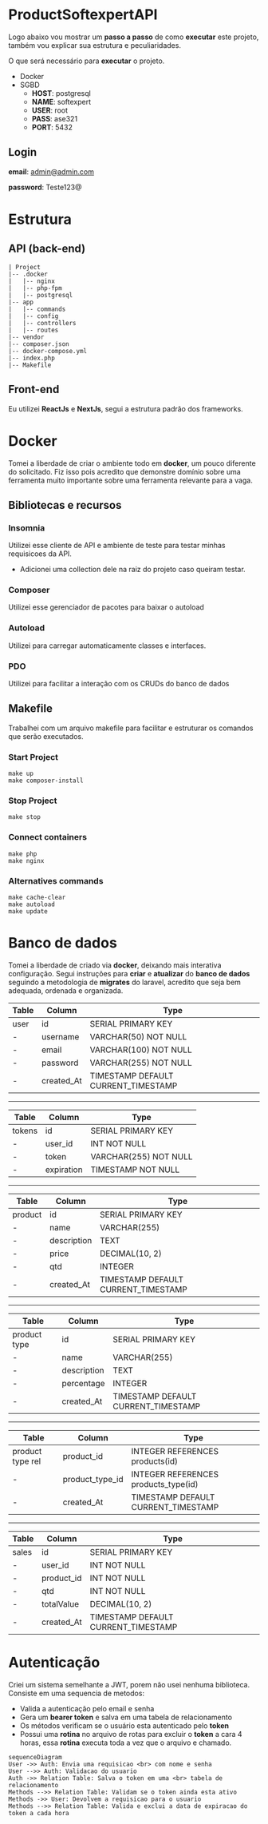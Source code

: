 # ProductSoftexpertAPI

Logo abaixo vou mostrar um **passo a passo** de como **executar** este projeto, também vou explicar sua estrutura e peculiaridades.

O que será necessário para **executar** o projeto.
- Docker
- SGBD
	- **HOST**: postgresql
	- **NAME**: softexpert
	- **USER**: root
	- **PASS**: ase321
	- **PORT**: 5432

## Login
**email**: admin@admin.com

**password**: Teste123@

# Estrutura
## API (back-end)
    | Project
    |-- .docker
    |   |-- nginx
    |   |-- php-fpm
    |   |-- postgresql
    |-- app
    |   |-- commands
    |   |-- config
    |   |-- controllers
    |   |-- routes
    |-- vendor
    |-- composer.json
    |-- docker-compose.yml
    |-- index.php
    |-- Makefile
    
## Front-end
Eu utilizei **ReactJs** e **NextJs**, segui a estrutura padrão dos frameworks.

# Docker

Tomei a liberdade de criar o ambiente todo em **docker**, um pouco diferente do solicitado. Fiz isso pois acredito que demonstre domínio sobre uma ferramenta muito importante sobre uma ferramenta relevante para a vaga.

## Bibliotecas e recursos
### Insomnia
Utilizei esse cliente de API e ambiente de teste para testar minhas requisicoes da API.
-	Adicionei uma collection dele na raiz do projeto caso queiram testar.
### Composer
Utilizei esse gerenciador de pacotes para baixar o autoload
### Autoload
Utilizei para carregar automaticamente classes e interfaces.
### PDO
Utilizei para facilitar a interação com os CRUDs do banco de dados

## Makefile
Trabalhei com um arquivo makefile para facilitar e estruturar os comandos que serão executados.
### Start Project
    make up
    make composer-install
    
### Stop Project
    make stop
    
### Connect containers
    make php
    make nginx
    
### Alternatives commands

    make cache-clear
    make autoload
    make update
    
# Banco de dados
Tomei a liberdade de criado via **docker**, deixando mais interativa configuração. Segui instruções para **criar** e **atualizar** do **banco de dados** seguindo a metodologia de **migrates** do laravel, acredito que seja bem adequada, ordenada e organizada.

|    Table       |Column                         |Type                         		  |
|----------------|-------------------------------|------------------------------------|
|user			 | id                            |SERIAL  PRIMARY KEY   	          |
|-				 |username            			 |VARCHAR(50) NOT NULL		          |
|-				 |email							 |VARCHAR(100) NOT NULL				  |
|-				 |password						 |VARCHAR(255) NOT NULL				  |
|-				 |created_At					 |TIMESTAMP  DEFAULT CURRENT_TIMESTAMP|
___
|    Table       |Column                         |Type                         		  |
|----------------|-------------------------------|------------------------------------|
|tokens			 | id                            |SERIAL  PRIMARY KEY   	          |
|-				 |user_id            			 |INT  NOT NULL				          |
|-				 |token							 |VARCHAR(255) NOT NULL				  |
|-				 |expiration					 |TIMESTAMP  NOT NULL				  |
___
|    Table       |Column                         |Type                         		  |
|----------------|-------------------------------|------------------------------------|
|product		 | id                            |SERIAL  PRIMARY KEY   	          |
|-				 |name	            			 |VARCHAR(255)				          |
|-				 |description					 |TEXT								  |
|-				 |price							 |DECIMAL(10, 2)					  |
|-				 |qtd							 |INTEGER							  |
|-				 |created_At					 |TIMESTAMP  DEFAULT CURRENT_TIMESTAMP|
___
|    Table       |Column                         |Type                         		  |
|----------------|-------------------------------|------------------------------------|
|product type	 | id                            |SERIAL  PRIMARY KEY   	          |
|-				 |name	            			 |VARCHAR(255)				          |
|-				 |description					 |TEXT								  |
|-				 |percentage					 |INTEGER							  |
|-				 |created_At					 |TIMESTAMP  DEFAULT CURRENT_TIMESTAMP|
___
|    Table       |Column                         |Type                         		  |
|----------------|-------------------------------|------------------------------------|
|product type rel|product_id           			 |INTEGER  REFERENCES products(id)    |
|-				 |product_type_id			     |INTEGER  REFERENCES products_type(id)|
|-				 |created_At					 |TIMESTAMP  DEFAULT CURRENT_TIMESTAMP|
___
|    Table       |Column                         |Type                         		  |
|----------------|-------------------------------|------------------------------------|
|sales      	 | id                            |SERIAL  PRIMARY KEY   	          |
|-				 |user_id	            	     |INT NOT NULL				          |
|-				 |product_id					 |INT NOT NULL						  |
|-				 |qtd					         |INT NOT NULL  					  |
|-				 |totalValue					 |DECIMAL(10, 2)					  |
|-				 |created_At					 |TIMESTAMP  DEFAULT CURRENT_TIMESTAMP|

# Autenticação 
Criei um sistema semelhante a JWT, porem não usei nenhuma biblioteca.
Consiste em uma sequencia de metodos:
- Valida a autenticação pelo email e senha
- Gera um **bearer token** e salva em uma tabela de relacionamento
- Os métodos verificam se o usuário esta autenticado pelo **token**
- Possui uma **rotina** no arquivo de rotas para excluir o **token** a cara 4 horas, essa **rotina** executa toda a vez que o arquivo e chamado.
```mermaid
sequenceDiagram
User ->> Auth: Envia uma requisicao <br> com nome e senha
User -->> Auth: Validacao do usuario
Auth ->> Relation Table: Salva o token em uma <br> tabela de relacionamento
Methods -->> Relation Table: Validam se o token ainda esta ativo
Methods ->> User: Devolvem a requisicao para o usuario
Methods -->> Relation Table: Valida e exclui a data de expiracao do token a cada hora
```